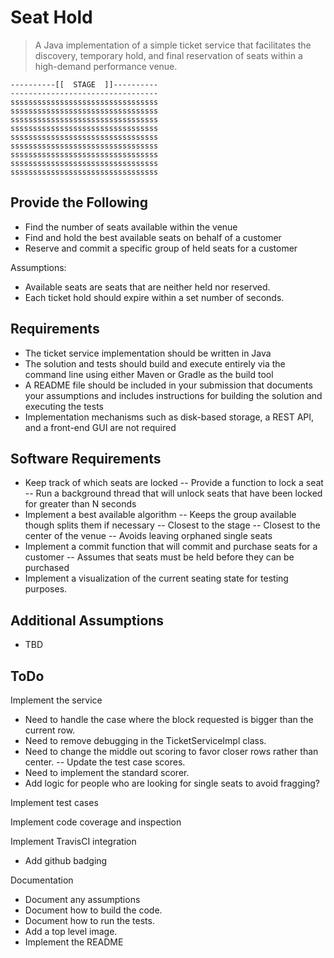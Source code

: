 # Seat Hold

> A Java implementation of a simple ticket service that facilitates the discovery, temporary hold, and final reservation of seats within a high-demand performance venue.

```
----------[[  STAGE  ]]----------
---------------------------------
sssssssssssssssssssssssssssssssss
sssssssssssssssssssssssssssssssss
sssssssssssssssssssssssssssssssss
sssssssssssssssssssssssssssssssss
sssssssssssssssssssssssssssssssss
sssssssssssssssssssssssssssssssss
sssssssssssssssssssssssssssssssss
sssssssssssssssssssssssssssssssss
sssssssssssssssssssssssssssssssss
```
        
## Provide the Following

- Find the number of seats available within the venue
- Find and hold the best available seats on behalf of a customer
- Reserve and commit a specific group of held seats for a customer

Assumptions:
- Available seats are seats that are neither held nor reserved.
- Each ticket hold should expire within a set number of seconds.

## Requirements

- The ticket service implementation should be written in Java
- The solution and tests should build and execute entirely via the command line using either Maven or Gradle as the build tool
- A README file should be included in your submission that documents your assumptions and includes instructions for building the solution and executing the tests
- Implementation mechanisms such as disk-based storage, a REST API, and a front-end GUI are not required

## Software Requirements

- Keep track of which seats are locked
-- Provide a function to lock a seat
-- Run a background thread that will unlock seats that have been locked for greater than N seconds
- Implement a best available algorithm
-- Keeps the group available though splits them if necessary
-- Closest to the stage
-- Closest to the center of the venue
-- Avoids leaving orphaned single seats
- Implement a commit function that will commit and purchase seats for a customer
-- Assumes that seats must be held before they can be purchased
- Implement a visualization of the current seating state for testing purposes.

## Additional Assumptions

- TBD

## ToDo

Implement the service
- Need to handle the case where the block requested is bigger than the current row.
- Need to remove debugging in the TicketServiceImpl class.
- Need to change the middle out scoring to favor closer rows rather than center.
-- Update the test case scores.
- Need to implement the standard scorer.
- Add logic for people who are looking for single seats to avoid fragging?

Implement test cases

Implement code coverage and inspection

Implement TravisCI integration
- Add github badging

Documentation
- Document any assumptions
- Document how to build the code.
- Document how to run the tests.
- Add a top level image.
- Implement the README


